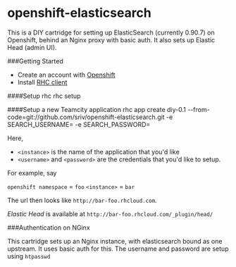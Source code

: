 openshift-elasticsearch
==================

This is a DIY cartridge for setting up ElasticSearch (currently 0.90.7) on Openshift, behind an Nginx proxy with basic auth. It also sets up Elastic Head (admin UI).

###Getting Started

- Create an account with [Openshift](http://openshift.com/)
- Install [RHC client](https://www.openshift.com/developers/rhc-client-tools-install)

####Setup rhc
    rhc setup


####Setup a new Teamcity application
    rhc app create <instance> diy-0.1 --from-code=git://github.com/sriv/openshift-elasticsearch.git -e SEARCH_USERNAME=<username> -e SEARCH_PASSWORD=<password>

Here,
- `<instance>` is the name of the application that you'd like
- `<username>` and `<password>` are the credentials that you'd like to setup.

For example, say

`openshift namespace` = `foo`
`<instance>` = `bar`

The url then looks like `http://bar-foo.rhcloud.com`.

*Elastic Head* is available at `http://bar-foo.rhcloud.com/_plugin/head/`

###Authentication on NGinx

This cartridge sets up an Nginx instance, with elasticsearch bound as one upstream. It uses basic auth for this. The username and password are setup using `htpasswd`
